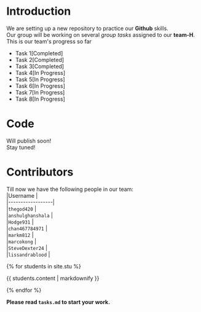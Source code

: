 # Introduction  
We are setting up a new repository to practice our **Github** skills.  
Our group will be working on several *group tasks* assigned to our **team-H**.  
This is our team's progress so far 
 -  Task 1[Completed] 
 -  Task 2[Completed]
 -  Task 3[Completed]
 -  Task 4[In Progress] 
 -  Task 5[In Progress]
 -  Task 6[In Progress]
 -  Task 7[In Progress] 
 -  Task 8[In Progress]


# Code  
Will publish soon!  
Stay tuned!  
  
# Contributors  
Till now we have the following people in our team:  
|Username          |  
|------------------|  
|`thegod420` |  
|`anshulghanshala` |  
|`Hodge931` |  
|`chan467784971` |  
|`markm812` |  
|`marcokong` |  
|`SteveDexter24` |  
|`lissandrablood` |


{% for students in site.stu %}
  <p>{{ students.content | markdownify }}</p>
{% endfor %}

**Please read `tasks.md` to start your work.**

